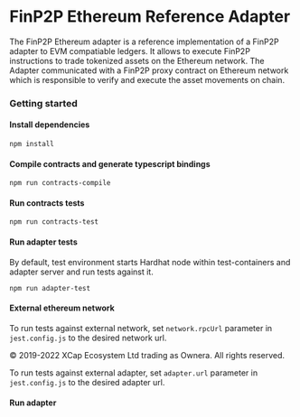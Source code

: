 # FinP2P Ethereum Reference Adapter

The FinP2P Ethereum adapter is a reference implementation of a FinP2P adapter to EVM compatiable ledgers. It allows to execute FinP2P instructions to trade tokenized assets on the Ethereum network.
The Adapter communicated with a FinP2P proxy contract on Ethereum network which is responsible to verify and execute the asset movements on chain.

### Getting started


#### Install dependencies

`npm install`

#### Compile contracts and generate typescript bindings

`npm run contracts-compile`

#### Run contracts tests

`npm run contracts-test`

#### Run adapter tests

By default, test environment starts Hardhat node within test-containers and adapter server and run tests against it.

`npm run adapter-test`

#### External ethereum network

To run tests against external network, set `network.rpcUrl` parameter in `jest.config.js` to the desired network url.


© 2019-2022 XCap Ecosystem Ltd trading as Ownera. All rights reserved. 

To run tests against external adapter, set `adapter.url` parameter in `jest.config.js` to the desired adapter url.

#### Run adapter


